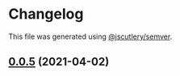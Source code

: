# Changelog

This file was generated using [@jscutlery/semver](https://github.com/jscutlery/semver).

## [0.0.5](https://github.com/ben-tbotlabs/create-material-angular-workspace/compare/cli-0.0.4...cli-0.0.5) (2021-04-02)

